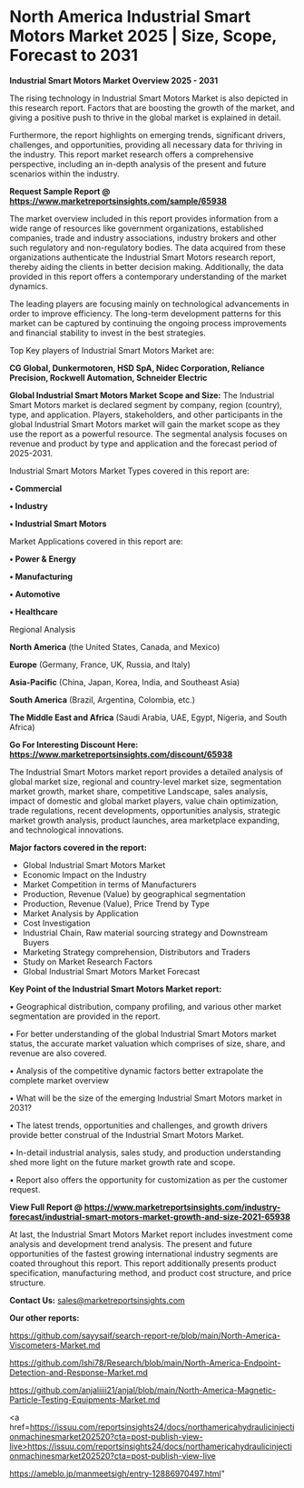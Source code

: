 # North America Industrial Smart Motors Market 2025 | Size, Scope, Forecast to 2031

<Strong> Industrial Smart Motors Market Overview 2025 - 2031</strong>

The rising technology in Industrial Smart Motors Market is also depicted in this research report. Factors that are boosting the growth of the market, and giving a positive push to thrive in the global market is explained in detail.

Furthermore, the report highlights on emerging trends, significant drivers, challenges, and opportunities, providing all necessary data for thriving in the industry. This report market research offers a comprehensive perspective, including an in-depth analysis of the present and future scenarios within the industry.

<strong>Request Sample Report @ <a href=https://www.marketreportsinsights.com/sample/65938>https://www.marketreportsinsights.com/sample/65938</a></strong>

The market overview included in this report provides information from a wide range of resources like government organizations, established companies, trade and industry associations, industry brokers and other such regulatory and non-regulatory bodies. The data acquired from these organizations authenticate the Industrial Smart Motors research report, thereby aiding the clients in better decision making. Additionally, the data provided in this report offers a contemporary understanding of the market dynamics.

The leading players are focusing mainly on technological advancements in order to improve efficiency. The long-term development patterns for this market can be captured by continuing the ongoing process improvements and financial stability to invest in the best strategies.

Top Key players of Industrial Smart Motors Market are:

<strong>CG Global, Dunkermotoren, HSD SpA, Nidec Corporation, Reliance Precision, Rockwell Automation, Schneider Electric</strong>

<strong><b>Global Industrial Smart Motors Market Scope and Size:</b></strong>
The Industrial Smart Motors market is declared segment by company, region (country), type, and application. Players, stakeholders, and other participants in the global Industrial Smart Motors market will gain the market scope as they use the report as a powerful resource. The segmental analysis focuses on revenue and product by type and application and the forecast period of 2025-2031.

Industrial Smart Motors Market Types covered in this report are:

<strong>• Commercial

• Industry

• Industrial Smart Motors</strong>

Market Applications covered in this report are:

<strong>• Power & Energy

• Manufacturing

• Automotive 

• Healthcare</strong> 

Regional Analysis

<strong>North America</strong> (the United States, Canada, and Mexico)

<strong>Europe</strong> (Germany, France, UK, Russia, and Italy)

<strong>Asia-Pacific</strong> (China, Japan, Korea, India, and Southeast Asia)

<strong>South America</strong> (Brazil, Argentina, Colombia, etc.)

<strong>The Middle East and Africa</strong> (Saudi Arabia, UAE, Egypt, Nigeria, and South Africa)

<strong>Go For Interesting Discount Here: <a href=https://www.marketreportsinsights.com/discount/65938>https://www.marketreportsinsights.com/discount/65938</a></strong>

The Industrial Smart Motors market report provides a detailed analysis of global market size, regional and country-level market size, segmentation market growth, market share, competitive Landscape, sales analysis, impact of domestic and global market players, value chain optimization, trade regulations, recent developments, opportunities analysis, strategic market growth analysis, product launches, area marketplace expanding, and technological innovations.

<strong><b>Major factors covered in the report:</b></strong>
<ul>
  <li>Global Industrial Smart Motors Market </li>
  <li>Economic Impact on the Industry</li>
  <li>Market Competition in terms of Manufacturers</li>
  <li>Production, Revenue (Value) by geographical segmentation</li>
  <li>Production, Revenue (Value), Price Trend by Type</li>
  <li>Market Analysis by Application</li>
  <li>Cost Investigation</li>
  <li>Industrial Chain, Raw material sourcing strategy and Downstream Buyers</li>
  <li>Marketing Strategy comprehension, Distributors and Traders</li>
  <li>Study on Market Research Factors</li>
  <li>Global Industrial Smart Motors Market Forecast</li>
</ul>

<strong><b>Key Point of the Industrial Smart Motors Market report:</b></strong>

• Geographical distribution, company profiling, and various other market segmentation are provided in the report.

• For better understanding of the global Industrial Smart Motors market status, the accurate market valuation which comprises of size, share, and revenue are also covered.

• Analysis of the competitive dynamic factors better extrapolate the complete market overview

• What will be the size of the emerging Industrial Smart Motors market in 2031?

• The latest trends, opportunities and challenges, and growth drivers provide better construal of the Industrial Smart Motors Market.

• In-detail industrial analysis, sales study, and production understanding shed more light on the future market growth rate and scope.

• Report also offers the opportunity for customization as per the customer request.

<strong><b>View Full Report @ <a href=https://www.marketreportsinsights.com/industry-forecast/industrial-smart-motors-market-growth-and-size-2021-65938>https://www.marketreportsinsights.com/industry-forecast/industrial-smart-motors-market-growth-and-size-2021-65938</a></b></strong>


At last, the Industrial Smart Motors Market report includes investment come analysis and development trend analysis. The present and future opportunities of the fastest growing international industry segments are coated throughout this report. This report additionally presents product specification, manufacturing method, and product cost structure, and price structure.

<strong>Contact Us:</strong>
sales@marketreportsinsights.com

<strong>Our other reports:</strong>

<a href=https://github.com/sayysaif/search-report-re/blob/main/North-America-Viscometers-Market.md>https://github.com/sayysaif/search-report-re/blob/main/North-America-Viscometers-Market.md</a>

<a href=https://github.com/Ishi78/Research/blob/main/North-America-Endpoint-Detection-and-Response-Market.md>https://github.com/Ishi78/Research/blob/main/North-America-Endpoint-Detection-and-Response-Market.md</a>

<a href=https://github.com/anjaliiii21/anjal/blob/main/North-America-Magnetic-Particle-Testing-Equipments-Market.md>https://github.com/anjaliiii21/anjal/blob/main/North-America-Magnetic-Particle-Testing-Equipments-Market.md</a>

<a href=https://issuu.com/reportsinsights24/docs/northamericahydraulicinjectionmachinesmarket202520?cta=post-publish-view-live>https://issuu.com/reportsinsights24/docs/northamericahydraulicinjectionmachinesmarket202520?cta=post-publish-view-live</a>

<a href=https://ameblo.jp/manmeetsigh/entry-12886970497.html>https://ameblo.jp/manmeetsigh/entry-12886970497.html</a>"
